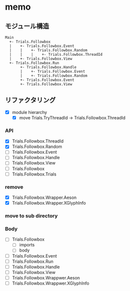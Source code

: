 memo
====

モジュール構造
--------------

```
Main
  +- Trials.Followbox
  |    +- Trials.Followbox.Event
  |    |    +- Trials.Followbox.Random
  |    |    |    +- Trials.Followbox.ThreadId
  |    +- Trials.Followbox.View
  +- Trials.Followbox.Run
       +- Trials.Followbox.Handle
       |    +- Trials.Followbox.Event
       |    +- Trials.Followbox.Random
       +- Trials.Followbox.Event
       +- Trials.Followbox.View
```

リファクタリング
----------------

* [x] module hierarchy
	+ [x] move Trials.TryThreadId -> Trials.Followbox.ThreadId

### API

* [x] Trials.Followbox.ThreadId
* [x] Trials.Followbox.Random
* [ ] Trials.Followbox.Event
* [ ] Trials.Followbox.Handle
* [ ] Trials.Followbox.View
* [ ] Trials.Followbox
* [ ] Trials.Followbox.Trials

### remove

* [x] Trials.Followbox.Wrapper.Aeson
* [x] Trials.Followbox.Wrapper.XGlyphInfo

### move to sub directory

### Body

* [ ] Trials.Followbox
	+ [ ] imports
	+ [ ] body
* [ ] Trials.Followbox.Event
* [ ] Trials.Followbox.Run
* [ ] Trials.Followbox.Handle
* [ ] Trials.Followbox.View
* [ ] Trials.Followbox.Wrappwer.Aeson
* [ ] Trials.Followbox.Wrappwer.XGlyphInfo
